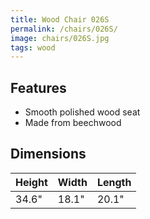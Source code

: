 ```yaml
---
title: Wood Chair 026S
permalink: /chairs/026S/
image: chairs/026S.jpg
tags: wood
---
```

## Features

- Smooth polished wood seat
- Made from beechwood

## Dimensions

Height | Width | Length
-------|-------|-------
34.6"  | 18.1" | 20.1"